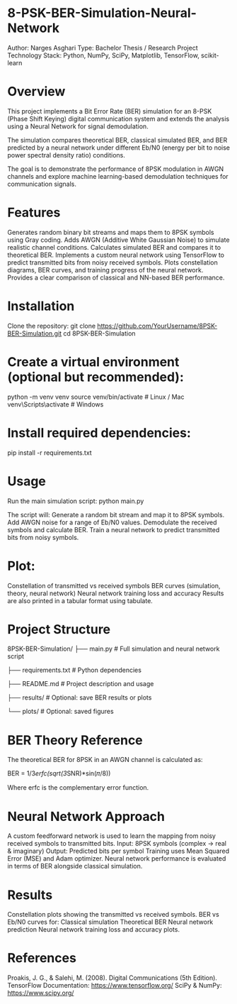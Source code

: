 # 8-PSK-BER-Simulation-Neural-Network
Author: Narges Asghari
Type: Bachelor Thesis / Research Project
Technology Stack: Python, NumPy, SciPy, Matplotlib, TensorFlow, scikit-learn

# Overview
This project implements a Bit Error Rate (BER) simulation for an 8-PSK (Phase Shift Keying) digital communication system and extends the analysis using a Neural Network for signal demodulation.

The simulation compares theoretical BER, classical simulated BER, and BER predicted by a neural network under different Eb/N0 (energy per bit to noise power spectral density ratio) conditions.

The goal is to demonstrate the performance of 8PSK modulation in AWGN channels and explore machine learning-based demodulation techniques for communication signals.

# Features

Generates random binary bit streams and maps them to 8PSK symbols using Gray coding.
Adds AWGN (Additive White Gaussian Noise) to simulate realistic channel conditions.
Calculates simulated BER and compares it to theoretical BER.
Implements a custom neural network using TensorFlow to predict transmitted bits from noisy received symbols.
Plots constellation diagrams, BER curves, and training progress of the neural network.
Provides a clear comparison of classical and NN-based BER performance.

# Installation
Clone the repository:
git clone https://github.com/YourUsername/8PSK-BER-Simulation.git
cd 8PSK-BER-Simulation


# Create a virtual environment (optional but recommended):
python -m venv venv
source venv/bin/activate  # Linux / Mac
venv\Scripts\activate     # Windows


# Install required dependencies:
pip install -r requirements.txt

# Usage
Run the main simulation script:
python main.py


The script will:
Generate a random bit stream and map it to 8PSK symbols.
Add AWGN noise for a range of Eb/N0 values.
Demodulate the received symbols and calculate BER.
Train a neural network to predict transmitted bits from noisy symbols.

# Plot:
Constellation of transmitted vs received symbols
BER curves (simulation, theory, neural network)
Neural network training loss and accuracy
Results are also printed in a tabular format using tabulate.

# Project Structure
8PSK-BER-Simulation/
├── main.py           # Full simulation and neural network script

├── requirements.txt  # Python dependencies

├── README.md         # Project description and usage

├── results/          # Optional: save BER results or plots

└── plots/            # Optional: saved figures

# BER Theory Reference

The theoretical BER for 8PSK in an AWGN channel is calculated as:

BER = 1/3*erfc(sqrt(3*SNR)*sin(𝜋/8))

Where erfc is the complementary error function.

# Neural Network Approach
A custom feedforward network is used to learn the mapping from noisy received symbols to transmitted bits.
Input: 8PSK symbols (complex → real & imaginary)
Output: Predicted bits per symbol
Training uses Mean Squared Error (MSE) and Adam optimizer.
Neural network performance is evaluated in terms of BER alongside classical simulation.


# Results
Constellation plots showing the transmitted vs received symbols.
BER vs Eb/N0 curves for:
Classical simulation
Theoretical BER
Neural network prediction
Neural network training loss and accuracy plots.

# References
Proakis, J. G., & Salehi, M. (2008). Digital Communications (5th Edition).
TensorFlow Documentation: https://www.tensorflow.org/
SciPy & NumPy: https://www.scipy.org/


